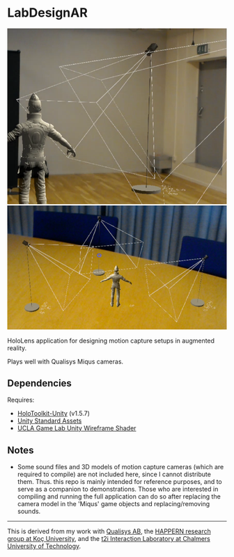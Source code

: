 # LabDesignAR

![Screenshot from LabDesignAR, 1:1 scale "life size" models](/_screenshots/lifesize.png) ![Screenshot from LabDesignAR, 1:10 scale "tabletop" models](/_screenshots/desktop.png)

HoloLens application for designing motion capture setups in augmented reality.

Plays well with Qualisys Miqus cameras.

## Dependencies

Requires:

- [HoloToolkit-Unity](https://github.com/Microsoft/HoloToolkit-Unity) (v1.5.7)
- [Unity Standard Assets](https://www.assetstore.unity3d.com/en/#!/content/32351)
- [UCLA Game Lab Unity Wireframe Shader](http://games.ucla.edu/resource/unity-wireframe-shader/)

## Notes

- Some sound files and 3D models of motion capture cameras (which are required to compile) are not included here, since I cannot distribute them. Thus. this repo is mainly intended for reference purposes, and to serve as a companion to demonstrations. Those who are interested in compiling and running the full application can do so after replacing the camera model in the 'Miqus' game objects and replacing/removing sounds.

---

This is derived from my work with [Qualisys AB](http://www.qualisys.com/), the [HAPPERN research group at Koç University](https://happern.ku.edu.tr/), and the [t2i Interaction Laboratory at Chalmers University of Technology](http://t2i.se/).

